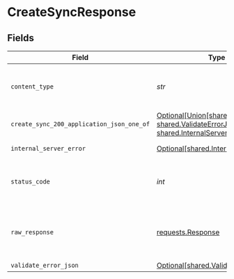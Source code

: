 # CreateSyncResponse


## Fields

| Field                                                                                                                                         | Type                                                                                                                                          | Required                                                                                                                                      | Description                                                                                                                                   |
| --------------------------------------------------------------------------------------------------------------------------------------------- | --------------------------------------------------------------------------------------------------------------------------------------------- | --------------------------------------------------------------------------------------------------------------------------------------------- | --------------------------------------------------------------------------------------------------------------------------------------------- |
| `content_type`                                                                                                                                | *str*                                                                                                                                         | :heavy_check_mark:                                                                                                                            | HTTP response content type for this operation                                                                                                 |
| `create_sync_200_application_json_one_of`                                                                                                     | [Optional[Union[shared.Sync, shared.ValidateErrorJSON, shared.InternalServerError]]](../../models/operations/createsync200applicationjson.md) | :heavy_minus_sign:                                                                                                                            | Ok                                                                                                                                            |
| `internal_server_error`                                                                                                                       | [Optional[shared.InternalServerError]](../../models/shared/internalservererror.md)                                                            | :heavy_minus_sign:                                                                                                                            | Something went wrong                                                                                                                          |
| `status_code`                                                                                                                                 | *int*                                                                                                                                         | :heavy_check_mark:                                                                                                                            | HTTP response status code for this operation                                                                                                  |
| `raw_response`                                                                                                                                | [requests.Response](https://requests.readthedocs.io/en/latest/api/#requests.Response)                                                         | :heavy_minus_sign:                                                                                                                            | Raw HTTP response; suitable for custom response parsing                                                                                       |
| `validate_error_json`                                                                                                                         | [Optional[shared.ValidateErrorJSON]](../../models/shared/validateerrorjson.md)                                                                | :heavy_minus_sign:                                                                                                                            | Conflict                                                                                                                                      |